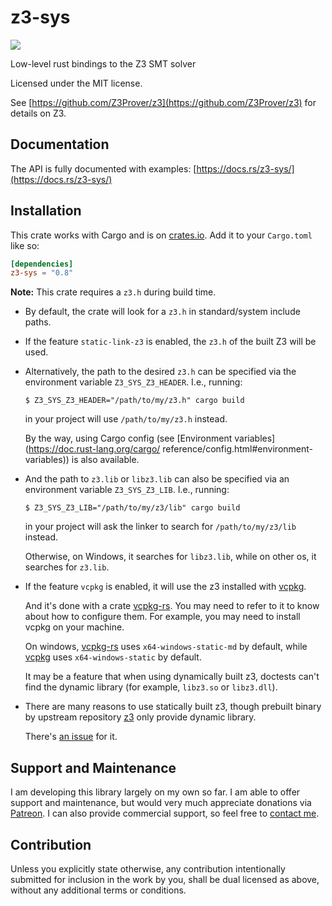 # z3-sys

[![](https://img.shields.io/crates/v/z3-sys.svg)](https://crates.io/crates/z3-sys)

Low-level rust bindings to the Z3 SMT solver

Licensed under the MIT license.

See [https://github.com/Z3Prover/z3](https://github.com/Z3Prover/z3) for details on Z3.

## Documentation

The API is fully documented with examples:
[https://docs.rs/z3-sys/](https://docs.rs/z3-sys/)

## Installation

This crate works with Cargo and is on
[crates.io](https://crates.io/crates/z3-sys).
Add it to your `Cargo.toml` like so:

```toml
[dependencies]
z3-sys = "0.8"
```

**Note:** This crate requires a `z3.h` during build time.

* By default, the crate will look for a `z3.h` in standard/system include paths.
* If the feature `static-link-z3` is enabled, the `z3.h` of the built Z3 will be used.
* Alternatively, the path to the desired `z3.h` can be specified via the environment variable
`Z3_SYS_Z3_HEADER`. I.e., running:

  ```console
  $ Z3_SYS_Z3_HEADER="/path/to/my/z3.h" cargo build
  ```

  in your project will use `/path/to/my/z3.h` instead.

  By the way, using Cargo config (see [Environment variables](https://doc.rust-lang.org/cargo/  reference/config.html#environment-variables)) is also available.

* And the path to `z3.lib` or `libz3.lib` can also be specified via an environment variable `Z3_SYS_Z3_LIB`. I.e., running:

  ```console
  $ Z3_SYS_Z3_LIB="/path/to/my/z3/lib" cargo build
  ```

  in your project will ask the linker to search for `/path/to/my/z3/lib` instead.

  Otherwise, on Windows, it searches for `libz3.lib`, while on other os, it searches for `z3.lib`.

* If the feature `vcpkg` is enabled, it will use the z3 installed with [vcpkg](https://vcpkg.io).

  And it's done with a crate [vcpkg-rs](https://crates.io/crates/vcpkg). You may need to refer to it to know about how to configure them. For example, you may need to install vcpkg on your machine.

  On windows, [vcpkg-rs](https://crates.io/crates/vcpkg) uses `x64-windows-static-md` by default, while [vcpkg](https://vcpkg.io) uses `x64-windows-static` by default.

  It may be a feature that when using dynamically built z3, doctests can't find the dynamic library (for example, `libz3.so` or `libz3.dll`).
  
* There are many reasons to use statically built z3, though prebuilt binary by upstream repository [z3](https://github.com/Z3Prover/z3) only provide dynamic library.

  There's [an issue](https://github.com/Z3Prover/z3/issues/6897) for it.

## Support and Maintenance

I am developing this library largely on my own so far. I am able
to offer support and maintenance, but would very much appreciate
donations via [Patreon](https://patreon.com/endoli). I can also
provide commercial support, so feel free to
[contact me](mailto:bruce.mitchener@gmail.com).

## Contribution

Unless you explicitly state otherwise, any contribution
intentionally submitted for inclusion in the work by you,
shall be dual licensed as above, without any additional
terms or conditions.
